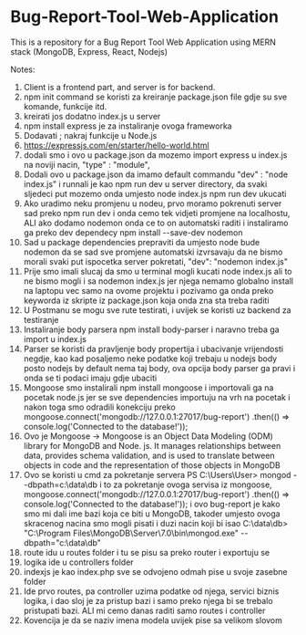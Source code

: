 # Bug-Report-Tool-Web-Application
This is a repository for a Bug Report Tool Web Application using MERN stack (MongoDB, Express, React, Nodejs)

Notes:
1. Client is a frontend part, and server is for backend.
2. npm init command se koristi za kreiranje package.json file gdje su sve komande, funkcije itd. 
3. kreirati jos dodatno index.js u server
4. npm install express je za instaliranje ovoga frameworka
5. Dodavati ; nakraj funkcije u Node.js
6. https://expressjs.com/en/starter/hello-world.html
7. dodali smo i ovo u package.json da mozemo import express u index.js na noviji nacin, "type" : "module", 
8. Dodali ovo u package.json da imamo default commandu "dev" : "node index.js" i runnali je kao npm run dev u server directory, da svaki sljedeci put mozemo onda umjesto node index.js npm run dev ukucati
9. Ako uradimo neku promjenu u nodeu, prvo moramo pokrenuti server sad preko npm run dev i onda cemo tek vidjeti promjene na localhostu, ALI ako dodamo nodemon onda ce to on automatski raditi i instaliramo ga preko dev dependecy npm install --save-dev nodemon
10. Sad u package dependencies prepraviti da umjesto node bude nodemon da se sad sve promjene automatski izvrsavaju da ne bismo morali svaki put ispocetka server pokretati, "dev": "nodemon index.js"
11. Prije smo imali slucaj da smo u terminal mogli kucati node index.js ali to ne bismo mogli i sa nodemon index.js jer njega nemamo globalno install na laptopu vec samo na ovome projektu i pozivamo ga onda preko keyworda iz skripte iz package.json koja onda zna sta treba raditi
12. U Postmanu se mogu sve rute testirati, i uvijek se koristi uz backend za testiranje
13. Instaliranje body parsera npm install body-parser i naravno treba ga import u index.js
14. Parser se koristi da pravljenje body propertija i ubacivanje vrijendosti negdje, kao kad posaljemo neke podatke koji trebaju u nodejs body posto nodejs by default nema taj body, ova opcija body parser ga pravi i onda se ti podaci imaju gdje ubaciti
15. Mongoose smo instalirali npm install mongoose i importovali ga na pocetak node.js jer se sve dependencies importuju na vrh na pocetak i nakon toga smo odradili konekciju preko mongoose.connect('mongodb://127.0.0.1:27017/bug-report')
  .then(() => console.log('Connected to the database!'));
16. Ovo je Mongoose -> Mongoose is an Object Data Modeling (ODM) library for MongoDB and Node. js. It manages relationships between data, provides schema validation, and is used to translate between objects in code and the representation of those objects in MongoDB
17. Ovo se koristi u cmd za pokretanje servera PS C:\Users\User> mongod --dbpath=c:\data\db i to za pokretanje ovoga servisa iz mongoose, mongoose.connect('mongodb://127.0.0.1:27017/bug-report')
  .then(() => console.log('Connected to the database!')); i ovo bug-report je kako smo mi dali ime bazi koja ce biti u MongoDB, takoder umjesto ovoga skracenog nacina smo mogli pisati i duzi nacin koji bi isao C:\data\db> "C:\Program Files\MongoDB\Server\7.0\bin\mongod.exe" --dbpath="c:\data\db"
18. route idu u routes folder i tu se pisu sa preko router i exportuju se
19. logika ide u controllers folder
20. indexjs je kao index.php sve se odvojeno odmah pise u svoje zasebne folder
21. Ide prvo routes, pa controller uzima podatke od njega, servici biznis logika, i dao sloj je za pristup bazi i samo preko njega bi se trebalo pristupati bazi. ALI mi cemo danas raditi samo routes i controller
22. Kovencija je da se naziv imena modela uvijek pise sa velikom slovom
